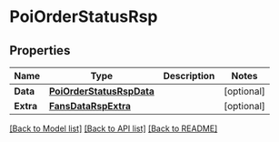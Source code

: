 # PoiOrderStatusRsp

## Properties

Name | Type | Description | Notes
------------ | ------------- | ------------- | -------------
**Data** | [**PoiOrderStatusRspData**](PoiOrderStatusRsp_data.md) |  | [optional] 
**Extra** | [**FansDataRspExtra**](FansDataRsp_extra.md) |  | [optional] 

[[Back to Model list]](../README.md#documentation-for-models) [[Back to API list]](../README.md#documentation-for-api-endpoints) [[Back to README]](../README.md)


